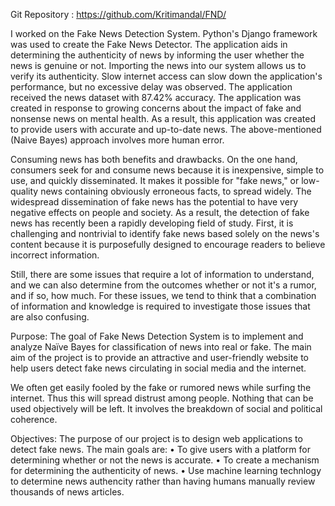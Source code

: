 Git Repository : https://github.com/Kritimandal/FND/

I worked on the Fake News Detection System. Python's Django framework was used to create the Fake News Detector. The application aids in determining the authenticity of news by informing the user whether the news is genuine or not. Importing the news into our system allows us to verify its authenticity. Slow internet access can slow down the application's performance, but no excessive delay was observed. The application received the news dataset with 87.42% accuracy. The application was created in response to growing concerns about the impact of fake and nonsense news on mental health. As a result, this application was created to provide users with accurate and up-to-date news. The above-mentioned (Naive Bayes) approach involves more human error.

Consuming news has both benefits and drawbacks. On the one hand, consumers seek for and consume news because it is inexpensive, simple to use, and quickly disseminated. It makes it possible for "fake news," or low-quality news containing obviously erroneous facts, to spread widely. The widespread dissemination of fake news has the potential to have very negative effects on people and society. As a result, the detection of fake news has recently been a rapidly developing field of study. First, it is challenging and nontrivial to identify fake news based solely on the news's content because it is purposefully designed to encourage readers to believe incorrect information.

Still, there are some issues that require a lot of information to understand, and we can also determine from the outcomes whether or not it's a rumor, and if so, how much. For these issues, we tend to think that a combination of information and knowledge is required to investigate those issues that are also confusing.

Purpose:
The goal of Fake News Detection System is to implement and analyze Naïve Bayes for classification of news into real or fake. The main aim of the project is to provide an attractive and user-friendly website to help users detect fake news circulating in social media and the internet.

We often get easily fooled by the fake or rumored news while surfing the internet. Thus this will spread distrust among people. Nothing that can be used objectively will be left. It involves the breakdown of social and political coherence. 

Objectives:
 The purpose of our project is to design web applications to detect fake news. The main goals are:
    • To give users with a platform for determining whether or not the news is accurate.
    • To create a mechanism for determining the authenticity of news.
    • Use machine learning technlogy to determine news authencity rather than having humans manually review thousands of news articles.
